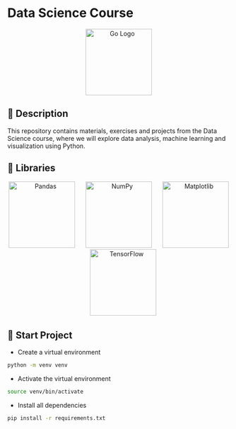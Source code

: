 # Data Science Course
<div align="center">
  <img src="https://cdn.iconscout.com/icon/free/png-256/free-python-logo-icon-download-in-svg-png-gif-file-formats--technology-social-media-vol-5-pack-logos-icons-3030224.png?f=webp&w=256" width="150" alt="Go Logo" />
</div>

## 🚀 Description
This repository contains materials, exercises and projects from the Data Science course, where we will explore data analysis, machine learning and visualization using Python.

##  📘 Libraries
<div align="center">
        <img src="https://upload.wikimedia.org/wikipedia/commons/thumb/e/ed/Pandas_logo.svg/2560px-Pandas_logo.svg.png" width="150" alt="Pandas"/>
        &nbsp;&nbsp;&nbsp;&nbsp;
        <img src="https://upload.wikimedia.org/wikipedia/commons/thumb/3/31/NumPy_logo_2020.svg/1200px-NumPy_logo_2020.svg.png" width="150" alt="NumPy"/>
        &nbsp;&nbsp;&nbsp;&nbsp;
        <img src="https://i.namu.wiki/i/QAax45jgOehPZ2oX7i1bJGZxFV5IbjBqOub2I1eETCEGyjXui8LPpTZRjt2rXeOmNcM8XxFcofkAzRDP7TxNkg.webp" width="150" alt="Matplotlib"/>
        &nbsp;&nbsp;&nbsp;&nbsp;
        <img src="https://miro.medium.com/v2/resize:fit:1400/1*zmMOdVZ_j9vwMcpdD8Uceg.png" width="150" alt="TensorFlow"/>
</div>

## 🔨 Start Project

- Create a virtual environment
```bash
python -m venv venv
```

- Activate the virtual environment
```bash
source venv/bin/activate
```

- Install all dependencies
```bash
pip install -r requirements.txt
```
